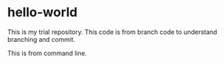 # hello-world
This is my trial repository.
This code is from branch code to understand branching and commit.

This is from command line.
